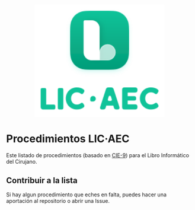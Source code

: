 <div align="center">
	<div>
		<img width="350" src="media/logo.svg" alt="LIC-AEC">
	</div>
</div>

Procedimientos LIC·AEC
=============

Este listado de procedimientos (basado en [CIE-9](https://eciemaps.mscbs.gob.es/ecieMaps/browser/index_9_mc.html)) para el Libro Informático del Cirujano.

## Contribuir a la lista
Si hay algun procedimiento que eches en falta, puedes hacer una aportación al repositorio o abrir una Issue.